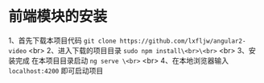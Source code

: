 前端模块的安装
===
1、首先下载本项目代码   `git clone https://github.com/lxfljw/angular2-video` \<br>
2、进入下载的项目目录  `sudo npm install\<br>\<br>` \<br>
3、安装完成  在本项目目录启动  `ng serve \<br>` \<br>
4、在本地浏览器输入   `localhost:4200`  即可启动项目
